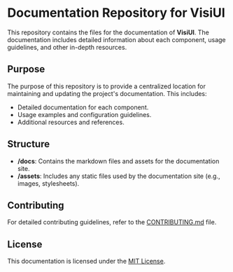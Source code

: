 # Documentation Repository for VisiUI

This repository contains the files for the documentation of **VisiUI**. The documentation includes detailed information about each component, usage guidelines, and other in-depth resources.

## Purpose

The purpose of this repository is to provide a centralized location for maintaining and updating the project's documentation. This includes:
- Detailed documentation for each component.
- Usage examples and configuration guidelines.
- Additional resources and references.

## Structure

- **/docs**: Contains the markdown files and assets for the documentation site.
- **/assets**: Includes any static files used by the documentation site (e.g., images, stylesheets).

## Contributing 

For detailed contributing guidelines, refer to the [CONTRIBUTING.md](CONTRIBUTING.md) file.

## License

This documentation is licensed under the [MIT License](LICENSE).
